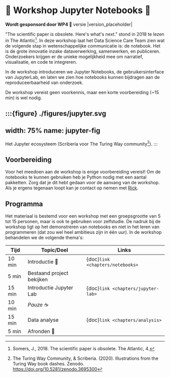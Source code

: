 # 👷 Workshop Jupyter Notebooks 👷

**Wordt gesponsord door WP4 🚀** versie |version_placeholder|

"The scientific paper is obsolete. Here's what's next." stond in 2018 te lezen in The Atlantic[^Somers]. In deze workshop laat 
het Data Science Care Team zien wat de volgende stap in wetenschappelijke communicatie is: de notebook. Het is de grote 
innovatie inzake dataverwerking, samenwerken, en publiceren. Onderzoekers krijgen er de unieke mogelijkheid mee om 
narratief, visualisatie, en code te integreren.

In de workshop introduceren we Jupyter Notebooks, de gebruikersinterface van JupyterLab, en laten we zien hoe notebooks 
kunnen bijdragen aan de reproduceerbaarheid van onderzoek.

De workshop vereist geen voorkennis, maar een korte voorbereiding (~15 min) is wel nodig.

:::{figure} ./figures/jupyter.svg
---
width: 75%
name: jupyter-fig
---
Het Jupyter ecosysteem (Scriberia voor The Turing Way community[^Turing]).
:::

## Voorbereiding

Voor het meedoen aan de workshop is enige voorbereiding vereist! Om de notebooks te kunnen gebruiken heb je Python nodig
met een aantal pakketten. Zorg dat je dit hebt gedaan *voor* de aanvang van de workshop. Als je ergens tegenaan loopt 
kan je contact op nemen met [Rick](mailto:r.deklerk@fontys.nl).

## Programma

Het materiaal is bestemd voor een workshop met een groepsgrootte van 5 tot 15 personen, maar is ook te gebruiken voor
zelfstudie. De nadruk bij de workshop ligt op het demonstreren van notebooks en niet in het leren van programmeren (dat
zou wel heel ambitieus zijn in één uur). In de workshop behandelen we de volgende thema's:

| Tijd   | Topic/Doel                | Links                              |
|--------|---------------------------|------------------------------------|
| 10 min | Introductie 👋            | {doc}`link <chapters/notebooks>`   |
| 5 min  | Bestaand project bekijken |                                    |
| 15 min | Introductie Jupyter Lab   | {doc}`link <chapters/jupyter-lab>` |
| 10 min | *Pauze* ☕                 |                                    |
| 15 min | Data analyse              | {doc}`link <chapters/analysis>`    |
| 5 min  | Afronden 👋               |                                    |

[^Somers]: Somers, J., 2018. The scientific paper is obsolete. The Atlantic, 4.
[^Turing]: The Turing Way Community, & Scriberia. (2020). Illustrations from the Turing Way book dashes. Zenodo. https://doi.org/10.5281/zenodo.3695300
